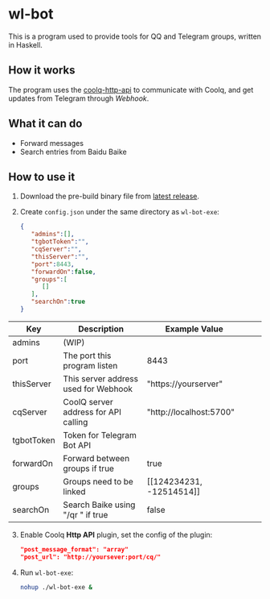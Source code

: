 # wl-bot

This is a program used to provide tools for QQ and Telegram groups, written in Haskell.

## How it works

The program uses the [coolq-http-api](https://github.com/richardchien/coolq-http-api) to communicate with Coolq, and get updates from Telegram through _Webhook_.

## What it can do

- Forward messages
- Search entries from Baidu Baike

## How to use it

1. Download the pre-build binary file from [latest release](https://github.com/Nutr1t07/wl-bot/releases/latest).

2. Create `config.json` under the same directory as `wl-bot-exe`:

   ```json
   {
      "admins":[],
      "tgbotToken":"",
      "cqServer":"",
      "thisServer":"",
      "port":8443,
      "forwardOn":false,
      "groups":[
         []
      ],
      "searchOn":true
   }
   ```

| Key        | Description                          | Example Value            |   |   |
|------------|--------------------------------------|--------------------------|---|---|
| admins     | (WIP)                                |                          |   |   |
| port       | The port this program listen         | 8443                     |   |   |
| thisServer | This server address used for Webhook | "https://yourserver"     |   |   |
| cqServer   | CoolQ server address for API calling | "http://localhost:5700"  |   |   |
| tgbotToken | Token for Telegram Bot API           |                          |   |   |
| forwardOn  | Forward between groups if true       | true                     |   |   |
| groups     | Groups need to be linked             | [[124234231, -12514514]] |   |   |
| searchOn   | Search Baike using "/qr " if true    | false                    |   |   |


3. Enable Coolq **Http API** plugin, set the config of the plugin:

   ```json
   "post_message_format": "array"
   "post_url": "http://yoursever:port/cq/"
   ```

4. Run `wl-bot-exe`:

   ```bash
   nohup ./wl-bot-exe &
   ```
